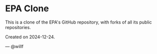 # EPA Clone

This is a clone of the EPA's GitHub repository, with forks of all its public repositories.

Created on 2024-12-24.

— @willf
